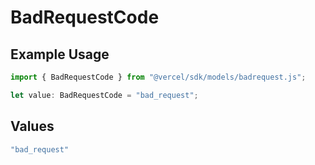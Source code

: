 # BadRequestCode

## Example Usage

```typescript
import { BadRequestCode } from "@vercel/sdk/models/badrequest.js";

let value: BadRequestCode = "bad_request";
```

## Values

```typescript
"bad_request"
```